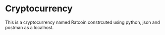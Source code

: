 # Cryptocurrency
This is a cryptocurrency named Ratcoin constrcuted using python, json and postman as a localhost.
